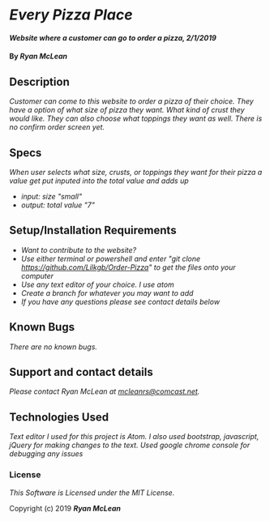 # _Every Pizza Place_

#### _Website where a customer can go to order a pizza, 2/1/2019_

#### By _**Ryan McLean**_

## Description

_Customer can come to this website to order a pizza of their choice. They have a option of what size of pizza they want. What kind of crust they would like. They can also choose what toppings they want as well. There is no confirm order screen yet._

## Specs
_When user selects what size, crusts, or toppings they want for their pizza a value get put inputed into the total value and adds up_
* _input: size "small"_
* _output: total value "7"_

## Setup/Installation Requirements

* _Want to contribute to the website?_
* _Use either terminal or powershell and enter "git clone https://github.com/Lilkgb/Order-Pizza" to get the files onto your computer_
* _Use any text editor of your choice. I use atom_
* _Create a branch for whatever you may want to add_
* _If you have any questions please see contact details below_

## Known Bugs

_There are no known bugs._

## Support and contact details

_Please contact Ryan McLean at mcleanrs@comcast.net._

## Technologies Used

_Text editor I used for this project is Atom. I also used bootstrap, javascript, jQuery for making changes to the text. Used google chrome console for debugging any issues_

### License

*This Software is Licensed under the MIT License.*

Copyright (c) 2019 **_Ryan McLean_**

